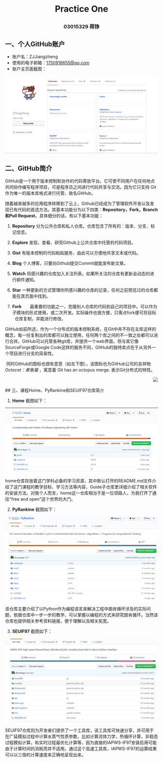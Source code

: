 # <p align="center">**Practice One**</p>
### <p align="center">03015329 蒋铮</p>

## 一、个人GitHub账户
- 账户名：ZJJiangzheng
- 使用的电子邮箱：1750918655@qq.com
- 账户主页面截图：
<img src="https://raw.githubusercontent.com/ZJJiangzheng/home/master/G%7DA6(5FFKXOQI~WZUN35S%5DS.png">

## 二、GitHub简介
GitHub是一个用于版本控制和协作的代码寄放平台。它可使不同用户在任何地点共同协作编写程序项目，可是程序员之间进行代码共享与交流。因为它只支持 Git 作为唯一的版本库格式进行托管，故名GitHub。  
  
随着越来越多的应用程序转移到了云上，Github已经成为了管理软件开发以及发现已有代码的首选方法。其基本功能分为以下四类：**Repository，Fork，Branch和Pull Request**。具体细分的话，有以下基本功能：  
  
1. **Repository**  分为公共仓库和私人仓库。仓库包含了所有的：版本、分支、标记信息。
  
2. **Explore**     发现、查看、研究Github上公共仓库中托管的代码项目。
  
3. **Gist**        有版本控制的代码粘贴服务，由此可以方便地共享文本或代码。  
  
4. **Blog**        个人博客，只要向Github提交Commit就能发布新文章。  

5. **Watch**       将感兴趣的仓库加入关注列表，如果所关注的仓库有更新会动态的进行邮件通知。  

6. **Star**        一种更新的方式管理你所感兴趣的仓库的记录，任何之前预览过的仓库都能在其页面中找到。  
  
7. **Fork**        最重要的功能之一，克隆别人仓库的代码到自己的项目中。可以作为子模块的形式使用，或二次开发。实际操作也很方便，只需点fork便可将目标   仓库复制，并能进行修改。  

GitHub如前所述，作为一个分布式的版本控制系统，在Git中并不存在主库这样的概念，每一份复制出的库都可以独立使用，任何两个库之间的不一致之处都可以进行合并。GitHub可以托管各种git库，并提供一个web界面，但与其它像 SourceForge或Google Code这样的服务不同，GitHub的独特卖点在于从另外一个项目进行分支的简易性。  
  
  同时GitHub的图标也很有意思（如左下图），该图标也为GitHub公司的吉祥物 *Octocat：章鱼猫* ，寓意着 Git has an octopus merge. 表示Git分布式的特性。
<p align="right"><img src="http://ww2.sinaimg.cn/large/805ed88bgw1eer19wm3d7j20640640sp.jpg"></p>
## 三、课程Home、PyRankine和SEUIF97仓库简介  

1. **Home** 
截图如下：
<p align="center"><img src="https://raw.githubusercontent.com/ZJJiangzheng/home/master/IZBOHTJI%40WYM3%5D~LY3%24IURU.png"></p>
home仓库存放着这门学科必备的学习资源，其中默认打开的README.md文件介绍了这门课程的教学目标、学习方法等内容，Guide子仓库里详细介绍了相关软件的安装方法。对我个人而言，home这一仓库相当于是一位领路人，为我打开了通往"free and open"这个世界的大门。

2. **PyRankine**
截图如下：
<p align="center"><img src="https://raw.githubusercontent.com/ZJJiangzheng/home/master/5KJZS_D4%24M%5B)S1E%5D_C09RWB.png"></p>
该仓库主要介绍了以Python作为编程语言来解决工程中朗肯循环涉及的实际问题，依据仓库中一步一步的教学，可以掌握以编程的方式来研究朗肯循环。当然该仓库也提供相关参考资料链接，便于理解以及相关拓宽。  

3. **SEUIF97**
截图如下：
<p align="center"><img src="https://raw.githubusercontent.com/ZJJiangzheng/home/master/%7D%40T)S%25K60328%7D1CJLMV97(1.jpg"></p>
SEUIF97仓库则为开发者们提供了一个工具库，该工具库可快速分享，并可用于在广延模拟过程中计算水蒸气性质参数，比如计算流体力学，热循环计算，非稳态过程模拟计算，和实时过程最优化计算等，因为直接的IAPWS-IF97安装启用可能由于计算时间的消耗而并不适用。通过这个高速工具库，IAPWS-IF97的运算结果可以以三倍的计算速度来正确地呈现出来。
